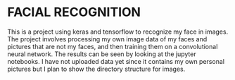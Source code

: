 # FACIAL RECOGNITION

This is a project using keras and tensorflow to recognize my face in images.  The project involves processing my own image data of my faces and pictures that are not my faces, and then training them on a convolutional neural network.  The results can be seen by looking at the jupyter notebooks.  I have not uploaded data yet since it contains my own personal pictures but I plan to show the directory structure for images.
